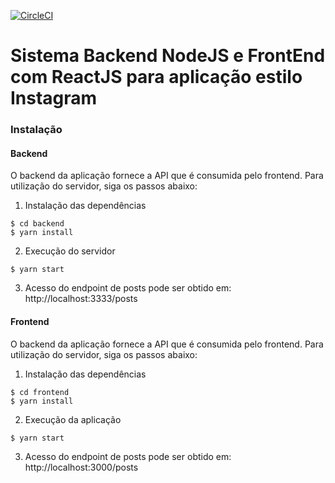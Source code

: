 [![CircleCI](https://circleci.com/gh/professorgilmagro/omnistack.svg?style=shield)](https://circleci.com/gh/professorgilmagro/omnistack)

# Sistema Backend NodeJS e FrontEnd com ReactJS para aplicação estilo Instagram

### Instalação

#### Backend

O backend da aplicação fornece a API que é consumida pelo frontend.
Para utilização do servidor, siga os passos abaixo:

1. Instalação das dependências

```ssh
$ cd backend
$ yarn install
```

2. Execução do servidor

```ssh
$ yarn start
```

3. Acesso do endpoint de posts pode ser obtido em:
   http://localhost:3333/posts

#### Frontend

O backend da aplicação fornece a API que é consumida pelo frontend.
Para utilização do servidor, siga os passos abaixo:

1. Instalação das dependências

```ssh
$ cd frontend
$ yarn install
```

2. Execução da aplicação

```ssh
$ yarn start
```

3. Acesso do endpoint de posts pode ser obtido em:
   http://localhost:3000/posts
